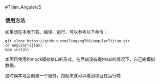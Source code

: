 #Tijian_AngularJS



### 使用方法



如果想在本地下载、编译、运行，可以参考以下命令：

```
git clone https://github.com/liugang790/angularTijian.git
cd angularTijian/
npm install

```

本项目使用的mock模拟接口的形式，在后端没有提供api的情况下，自己完模拟数据。

这时候本地会创建一个服务，跑起来就可以看到项目在运行啦